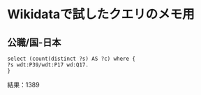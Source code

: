 # Wikidataで試したクエリのメモ用

## 公職/国-日本
```
select (count(distinct ?s) AS ?c) where {
?s wdt:P39/wdt:P17 wd:Q17.
}
```
結果：1389
